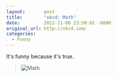 ```yaml
---
layout:       post
title:        "xkcd: Math"
date:         2012-11-06 23:50:01 -0800
original_url: http://xkcd.com/
categories:
  - Funny
---
```


It's funny because it's true.

 >   ![Math](/attachments/6f4084c71619183902a9ed07bb4a88a8/image.png)  

